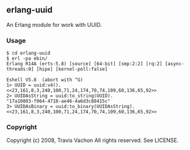 ## erlang-uuid

An Erlang module for work with UUID.

### Usage

    $ cd erlang-uuid
    $ erl -pa ebin/
    Erlang R14A (erts-5.8) [source] [64-bit] [smp:2:2] [rq:2] [async-threads:0] [hipe] [kernel-poll:false]

    Eshell V5.8  (abort with ^G)
    1> UUID = uuid:v4().
    <<23,161,8,3,240,100,71,24,174,70,74,109,60,136,65,92>>
    2> UUIDAsString = uuid:to_string(UUID).
    "17a10803-f064-4718-ae46-4a6d3c88415c"
    3> UUIDAsBinary = uuid:to_binary(UUIDAsString).
    <<23,161,8,3,240,100,71,24,174,70,74,109,60,136,65,92>>

### Copyright

Copyright (c) 2008, Travis Vachon
All rights reserved. See LICENSE.
